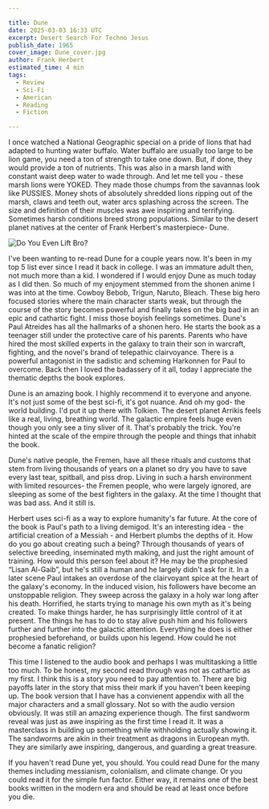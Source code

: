 ```yaml
---

title: Dune
date: 2025-03-03 16:33 UTC
excerpt: Desert Search For Techno Jesus
publish_date: 1965
cover_image: Dune_cover.jpg
author: Frank Herbert
estimated_time: 4 min
tags:
  - Review
  - Sci-Fi
  - American
  - Reading
  - Fiction

---
```


I once watched a National Geographic special on a pride of lions that had adapted to hunting water buffalo.
Water buffalo are usually too large to be lion game, you need a ton of strength to take one down.
But, if done, they would provide a ton of nutrients.
This was also in a marsh land with constant waist deep water to wade through.
And let me tell you - these marsh lions were YOKED.
They made those chumps from the savannas look like PUSSIES.
Money shots of absolutely shredded lions ripping out of the marsh, claws and teeth out, water arcs splashing across the screen.
The size and definition of their muscles was awe inspiring and terrifying.
Sometimes harsh conditions breed strong populations.
Similar to the desert planet natives at the center of Frank Herbert's masterpiece- Dune.

![Do You Even Lift Bro?](lion_meme_v3.jpg)

I've been wanting to re-read Dune for a couple years now.
It's been in my top 5 list ever since I read it back in college.
I was an immature adult then, not much more than a kid.
I wondered if I would enjoy Dune as much today as I did then.
So much of my enjoyment stemmed from the shonen anime I was into at the time.
Cowboy Bebob, Trigun, Naruto, Bleach.
These big hero focused stories where the main character starts weak, but through the course of the story becomes powerful and finally takes on the big bad in an epic and cathartic fight.
I miss those boyish feelings sometimes.
Dune's Paul Atreides has all the hallmarks of a shonen hero.
He starts the book as a teenager still under the protective care of his parents.
Parents who have hired the most skilled experts in the galaxy to train their son in warcraft, fighting, and the novel's brand of telepathic clairvoyance.
There is a powerful antagonist in the sadistic and scheming Harkonnen for Paul to overcome.
Back then I loved the badassery of it all, today I appreciate the thematic depths the book explores.

Dune is an amazing book.
I highly recommend it to everyone and anyone.
It's not just some of the best sci-fi, it's got nuance.
And oh my god- the world building.
I'd put it up there with Tolkien.
The desert planet Arrikis feels like a real, living, breathing world.
The galactic empire feels huge even though you only see a tiny sliver of it.
That's probably the trick.
You're hinted at the scale of the empire through the people and things that inhabit the book.

Dune's native people, the Fremen, have all these rituals and customs that stem from living thousands of years on a planet so dry you have to save every last tear, spitball, and piss drop.
Living in such a harsh environment with limited resources- the Fremen people, who were largely ignored, are sleeping as some of the best fighters in the galaxy.
At the time I thought that was bad ass.
And it still is.

Herbert uses sci-fi as a way to explore humanity's far future.
At the core of the book is Paul's path to a living demigod.
It's an interesting idea - the artificial creation of a Messiah - and Herbert plumbs the depths of it.
How do you go about creating such a being?
Through thousands of years of selective breeding, inseminated myth making, and just the right amount of training.
How would this person feel about it?
He may be the prophesied “Lisan Al-Gaib”, but he's still a human and he largely didn't ask for it.
In a later scene Paul intakes an overdose of the clairvoyant spice at the heart of the galaxy's economy.
In the induced vision, his followers have become an unstoppable religion.
They sweep across the galaxy in a holy war long after his death.
Horrified, he starts trying to manage his own myth as it's being created.
To make things harder, he has surprisingly little control of it at present.
The things he has to do to stay alive push him and his followers further and further into the galactic attention.
Everything he does is either prophesied beforehand, or builds upon his legend.
How could he not become a fanatic religion?

This time I listened to the audio book and perhaps I was multitasking a little too much.
To be honest, my second read through was not as cathartic as my first.
I think this is a story you need to pay attention to.
There are big payoffs later in the story that miss their mark if you haven't been keeping up.
The book version that I have has a convienent appendix with all the major characters and a small glossary.
Not so with the audio version obviously.
It was still an amazing experience though.
The first sandworm reveal was just as awe inspiring as the first time I read it.
It was a masterclass in building up something while withholding actually showing it.
The sandworms are akin in their treatment as dragons in European myth.
They are similarly awe inspiring, dangerous, and guarding a great treasure.

If you haven't read Dune yet, you should.
You could read Dune for the many themes including messianism, colonialism, and climate change.
Or you could read it for the simple fun factor.
Either way, it remains one of the best books written in the modern era and should be read at least once before you die.
